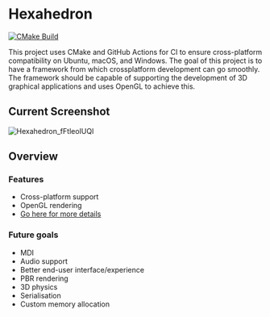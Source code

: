 # Hexahedron

[![CMake Build](https://github.com/ralphwarrand/Hexahedron/actions/workflows/cmake-platform.yml/badge.svg)](https://github.com/ralphwarrand/Hexahedron/actions/workflows/cmake-platform.yml)

This project uses CMake and GitHub Actions for CI to ensure cross-platform compatibility on Ubuntu, macOS, and Windows. The goal of this project is to have a framework from which crossplatform development can go smoothly. The framework should be capable of supporting the development of 3D graphical applications and uses OpenGL to achieve this.

## Current Screenshot
![Hexahedron_fFtleoIUQl](https://github.com/user-attachments/assets/d7ccc5d7-bf42-44b4-9b43-28c701f2f490)

## Overview
### Features
- Cross-platform support
- OpenGL rendering
- [Go here for more details](https://github.com/ralphwarrand/Hexahedron/wiki)

### Future goals
- MDI
- Audio support
- Better end-user interface/experience
- PBR rendering
- 3D physics
- Serialisation
- Custom memory allocation
